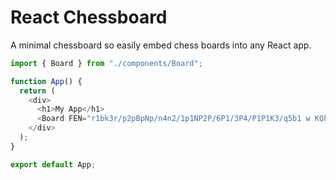 # React Chessboard

A minimal chessboard so easily embed chess boards into any React app.

```typescript
import { Board } from "./components/Board";

function App() {
  return (
    <div>
      <h1>My App</h1>
      <Board FEN="r1bk3r/p2pBpNp/n4n2/1p1NP2P/6P1/3P4/P1P1K3/q5b1 w KQkq - 0 1" />
    </div>
  );
}

export default App;
```
